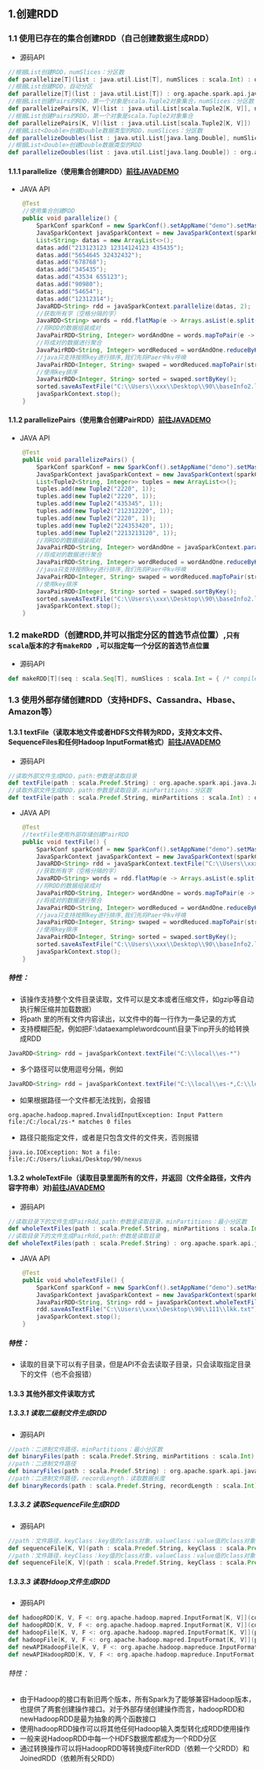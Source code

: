 ## 1.创建RDD
### 1.1 使用已存在的集合创建RDD（自己创建数据生成RDD）
* 源码API
```scala
//根据List创建RDD，numSlices：分区数
def parallelize[T](list : java.util.List[T], numSlices : scala.Int) : org.apache.spark.api.java.JavaRDD[T] = { /* compiled code */ }
//根据List创建RDD，自动分区
def parallelize[T](list : java.util.List[T]) : org.apache.spark.api.java.JavaRDD[T] = { /* compiled code */ }
//根据List创建Pairs的RDD，第一个对象是scala.Tuple2对象集合，numSlices：分区数
def parallelizePairs[K, V](list : java.util.List[scala.Tuple2[K, V]], numSlices : scala.Int) : org.apache.spark.api.java.JavaPairRDD[K, V] = { /* compiled code */ }
//根据List创建Pairs的RDD，第一个对象是scala.Tuple2对象集合
def parallelizePairs[K, V](list : java.util.List[scala.Tuple2[K, V]]) : org.apache.spark.api.java.JavaPairRDD[K, V] = { /* compiled code */ }
//根据List<Double>创建Double数据类型的RDD，numSlices：分区数
def parallelizeDoubles(list : java.util.List[java.lang.Double], numSlices : scala.Int) : org.apache.spark.api.java.JavaDoubleRDD = { /* compiled code */ }
//根据List<Double>创建Double数据类型的RDD
def parallelizeDoubles(list : java.util.List[java.lang.Double]) : org.apache.spark.api.java.JavaDoubleRDD = { /* compiled code */ }
```
#### 1.1.1 parallelize（使用集合创建RDD）[前往JAVADEMO](https://github.com/lk6678979/owp-spark/blob/master/java-rdd/src/main/java/com/owp/rdddemo/Parallelize.java)   
* JAVA API
```java
    @Test
    //使用集合创建RDD
    public void parallelize() {
        SparkConf sparkConf = new SparkConf().setAppName("demo").setMaster("local").set("spark.executor.memory", "1g");
        JavaSparkContext javaSparkContext = new JavaSparkContext(sparkConf);
        List<String> datas = new ArrayList<>();
        datas.add("213123123 12314124123 435435");
        datas.add("5654645 32432432");
        datas.add("678768");
        datas.add("345435");
        datas.add("43534 655123");
        datas.add("90980");
        datas.add("54654");
        datas.add("12312314");
        JavaRDD<String> rdd = javaSparkContext.parallelize(datas, 2);
        //获取所有字（空格分隔的字）
        JavaRDD<String> words = rdd.flatMap(e -> Arrays.asList(e.split(" ")).iterator());
        //将RDD的数据组装成对
        JavaPairRDD<String, Integer> wordAndOne = words.mapToPair(e -> new Tuple2<>(e, 1));
        //将成对的数据进行聚合
        JavaPairRDD<String, Integer> wordReduced = wordAndOne.reduceByKey((integer, integer2) -> integer + integer2);
        //java只支持按照key进行排序,我们先将Paer中kv呼唤
        JavaPairRDD<Integer, String> swaped = wordReduced.mapToPair(stringIntegerTuple2 -> stringIntegerTuple2.swap());
        //使用key排序
        JavaPairRDD<Integer, String> sorted = swaped.sortByKey();
        sorted.saveAsTextFile("C:\\Users\\xxx\\Desktop\\90\\baseInfo2.log");
        javaSparkContext.stop();
    }
```
#### 1.1.2 parallelizePairs（使用集合创建PairRDD）[前往JAVADEMO](https://github.com/lk6678979/owp-spark/blob/master/java-rdd/src/main/java/com/owp/rdddemo/ParallelizePairs.java)   
* JAVA API
```java
    @Test
    public void parallelizePairs() {
        SparkConf sparkConf = new SparkConf().setAppName("demo").setMaster("local").set("spark.executor.memory", "1g");
        JavaSparkContext javaSparkContext = new JavaSparkContext(sparkConf);
        List<Tuple2<String, Integer>> tuples = new ArrayList<>();
        tuples.add(new Tuple2("2220", 1));
        tuples.add(new Tuple2("2220", 1));
        tuples.add(new Tuple2("435345", 1));
        tuples.add(new Tuple2("212312220", 1));
        tuples.add(new Tuple2("2220", 1));
        tuples.add(new Tuple2("224353420", 1));
        tuples.add(new Tuple2("2213213120", 1));
        //将RDD的数据组装成对
        JavaPairRDD<String, Integer> wordAndOne = javaSparkContext.parallelizePairs(tuples, 3);
        //将成对的数据进行聚合
        JavaPairRDD<String, Integer> wordReduced = wordAndOne.reduceByKey((integer, integer2) -> integer + integer2);
        //java只支持按照key进行排序,我们先将Paer中kv呼唤
        JavaPairRDD<Integer, String> swaped = wordReduced.mapToPair(stringIntegerTuple2 -> stringIntegerTuple2.swap());
        //使用key排序
        JavaPairRDD<Integer, String> sorted = swaped.sortByKey();
        sorted.saveAsTextFile("C:\\Users\\xxx\\Desktop\\90\\baseInfo2.log");
        javaSparkContext.stop();
    }
```
### 1.2 makeRDD（创建RDD,并可以指定分区的首选节点位置）,` 只有scala版本的才有makeRDD ,可以指定每一个分区的首选节点位置 `  
* 源码API
```scala
def makeRDD[T](seq : scala.Seq[T], numSlices : scala.Int = { /* compiled code */ }) 
```
### 1.3 使用外部存储创建RDD（支持HDFS、Cassandra、Hbase、Amazon等）
#### 1.3.1 textFile（读取本地文件或者HDFS文件转为RDD，支持文本文件、SequenceFiles和任何Hadoop InputFormat格式）[前往JAVADEMO](https://github.com/lk6678979/owp-spark/blob/master/java-rdd/src/main/java/com/owp/rdddemo/TextFile.java)
* 源码API
```scala
//读取外部文件生成RDD，path:参数是读取目录
def textFile(path : scala.Predef.String) : org.apache.spark.api.java.JavaRDD[scala.Predef.String] = { /* compiled code */ }
//读取外部文件生成RDD，path:参数是读取目录，minPartitions：分区数
def textFile(path : scala.Predef.String, minPartitions : scala.Int) : org.apache.spark.api.java.JavaRDD[scala.Predef.String] = { /* compiled code */ }
```
* JAVA API
```java
    @Test
    //textFile使用外部存储创建PairRDD
    public void textFile() {
        SparkConf sparkConf = new SparkConf().setAppName("demo").setMaster("local").set("spark.executor.memory", "1g");
        JavaSparkContext javaSparkContext = new JavaSparkContext(sparkConf);
        JavaRDD<String> rdd = javaSparkContext.textFile("C:\\Users\\xxx\\Desktop\\90\\111\\222", 2);
        //获取所有字（空格分隔的字）
        JavaRDD<String> words = rdd.flatMap(e -> Arrays.asList(e.split(" ")).iterator());
        //将RDD的数据组装成对
        JavaPairRDD<String, Integer> wordAndOne = words.mapToPair(e -> new Tuple2<>(e, 1));
        //将成对的数据进行聚合
        JavaPairRDD<String, Integer> wordReduced = wordAndOne.reduceByKey((integer, integer2) -> integer + integer2);
        //java只支持按照key进行排序,我们先将Paer中kv呼唤
        JavaPairRDD<Integer, String> swaped = wordReduced.mapToPair(stringIntegerTuple2 -> stringIntegerTuple2.swap());
        //使用key排序
        JavaPairRDD<Integer, String> sorted = swaped.sortByKey();
        sorted.saveAsTextFile("C:\\Users\\xxx\\Desktop\\90\\baseInfo2.log");
        javaSparkContext.stop();
    }
```
##### 特性：
* 该操作支持整个文件目录读取，文件可以是文本或者压缩文件，如gzip等自动执行解压缩并加载数据）
* 将path 里的所有文件内容读出，以文件中的每一行作为一条记录的方式
* 支持模糊匹配，例如把F:\dataexample\wordcount\目录下inp开头的给转换成RDD
```java
JavaRDD<String> rdd = javaSparkContext.textFile("C:\\local\\es-*")
```
* 多个路径可以使用逗号分隔，例如
```java
JavaRDD<String> rdd = javaSparkContext.textFile("C:\\local\\es-*,C:\\local\\zs-*")
```
* 如果根据路径一个文件都无法找到，会报错
```shell
org.apache.hadoop.mapred.InvalidInputException: Input Pattern file:/C:/local/zs-* matches 0 files
```
* 路径只能指定文件，或者是只包含文件的文件夹，否则报错
```shell
java.io.IOException: Not a file: file:/C:/Users/liukai/Desktop/90/nexus
```
#### 1.3.2 wholeTextFile（读取目录里面所有的文件，并返回（文件全路径，文件内容字符串）对)[前往JAVADEMO](https://github.com/lk6678979/owp-spark/blob/master/java-rdd/src/main/java/com/owp/rdddemo/WholeTextFile.java)
* 源码API
```scala
//读取目录下的文件生成PairRdd,path:参数是读取目录，minPartitions：最小分区数
def wholeTextFiles(path : scala.Predef.String, minPartitions : scala.Int) : org.apache.spark.api.java.JavaPairRDD[scala.Predef.String, scala.Predef.String] = { /* compiled code */ }
//读取目录下的文件生成PairRdd,path:参数是读取目录
def wholeTextFiles(path : scala.Predef.String) : org.apache.spark.api.java.JavaPairRDD[scala.Predef.String, scala.Predef.String] = { /* compiled code */ }
```
* JAVA API
```java
    @Test
    public void wholeTextFile() {
        SparkConf sparkConf = new SparkConf().setAppName("demo").setMaster("local").set("spark.executor.memory", "1g");
        JavaSparkContext javaSparkContext = new JavaSparkContext(sparkConf);
        JavaPairRDD<String, String> rdd = javaSparkContext.wholeTextFiles("C:\\Users\\xxx\\Desktop\\90\\111", 2);
        rdd.saveAsTextFile("C:\\Users\\xxx\\Desktop\\90\\111\\lkk.txt");
        javaSparkContext.stop();
    }
```
##### 特性：
* 读取的目录下可以有子目录，但是API不会去读取子目录，只会读取指定目录下的文件（也不会报错）
#### 1.3.3 其他外部文件读取方式
##### 1.3.3.1 读取二级制文件生成RDD
* 源码API
```scala
//path：二进制文件路径，minPartitions：最小分区数
def binaryFiles(path : scala.Predef.String, minPartitions : scala.Int) : org.apache.spark.api.java.JavaPairRDD[scala.Predef.String, org.apache.spark.input.PortableDataStream] = { /* compiled code */ }
//path：二进制文件路径
def binaryFiles(path : scala.Predef.String) : org.apache.spark.api.java.JavaPairRDD[scala.Predef.String, org.apache.spark.input.PortableDataStream] = { /* compiled code */ }
//path：二进制文件路径，recordLength：读取数据长度
def binaryRecords(path : scala.Predef.String, recordLength : scala.Int) : org.apache.spark.api.java.JavaRDD[scala.Array[scala.Byte]] = { /* compiled code */ }
```
##### 1.3.3.2 读取SequenceFile生成RDD
* 源码API
```scala
//path：文件路径，keyClass：key值的class对象，valueClass：value值的class对象，minPartitions：最小分区数
def sequenceFile[K, V](path : scala.Predef.String, keyClass : scala.Predef.Class[K], valueClass : scala.Predef.Class[V], minPartitions : scala.Int) : org.apache.spark.api.java.JavaPairRDD[K, V] = { /* compiled code */ }
//path：文件路径，keyClass：key值的class对象，valueClass：value值的class对象
def sequenceFile[K, V](path : scala.Predef.String, keyClass : scala.Predef.Class[K], valueClass : scala.Predef.Class[V]) : org.apache.spark.api.java.JavaPairRDD[K, V] = { /* compiled code */ }
```
##### 1.3.3.3 读取Hdoop文件生成RDD
* 源码API
```scala
def hadoopRDD[K, V, F <: org.apache.hadoop.mapred.InputFormat[K, V]](conf : org.apache.hadoop.mapred.JobConf, inputFormatClass : scala.Predef.Class[F], keyClass : scala.Predef.Class[K], valueClass : scala.Predef.Class[V], minPartitions : scala.Int) : org.apache.spark.api.java.JavaPairRDD[K, V] = { /* compiled code */ }
def hadoopRDD[K, V, F <: org.apache.hadoop.mapred.InputFormat[K, V]](conf : org.apache.hadoop.mapred.JobConf, inputFormatClass : scala.Predef.Class[F], keyClass : scala.Predef.Class[K], valueClass : scala.Predef.Class[V]) : org.apache.spark.api.java.JavaPairRDD[K, V] = { /* compiled code */ }
def hadoopFile[K, V, F <: org.apache.hadoop.mapred.InputFormat[K, V]](path : scala.Predef.String, inputFormatClass : scala.Predef.Class[F], keyClass : scala.Predef.Class[K], valueClass : scala.Predef.Class[V], minPartitions : scala.Int) : org.apache.spark.api.java.JavaPairRDD[K, V] = { /* compiled code */ }
def hadoopFile[K, V, F <: org.apache.hadoop.mapred.InputFormat[K, V]](path : scala.Predef.String, inputFormatClass : scala.Predef.Class[F], keyClass : scala.Predef.Class[K], valueClass : scala.Predef.Class[V]) : org.apache.spark.api.java.JavaPairRDD[K, V] = { /* compiled code */ }
def newAPIHadoopFile[K, V, F <: org.apache.hadoop.mapreduce.InputFormat[K, V]](path : scala.Predef.String, fClass : scala.Predef.Class[F], kClass : scala.Predef.Class[K], vClass : scala.Predef.Class[V], conf : org.apache.hadoop.conf.Configuration) : org.apache.spark.api.java.JavaPairRDD[K, V] = { /* compiled code */ }
def newAPIHadoopRDD[K, V, F <: org.apache.hadoop.mapreduce.InputFormat[K, V]](conf : org.apache.hadoop.conf.Configuration, fClass : scala.Predef.Class[F], kClass : scala.Predef.Class[K], vClass : scala.Predef.Class[V]) : org.apache.spark.api.java.JavaPairRDD[K, V] = { /* compiled code */ }
```
###### 特性：
* 由于Hadoop的接口有新旧两个版本，所有Spark为了能够兼容Hadoop版本，也提供了两套创建操作接口。对于外部存储创建操作而言，hadoopRDD和newHadoopRDD是最为抽象的两个函数接口
* 使用hadoopRDD操作可以将其他任何Hadoop输入类型转化成RDD使用操作
* 一般来说HadoopRDD中每一个HDFS数据库都成为一个RDD分区
* 通过转换操作可以将HadoopRDD等转换成FilterRDD（依赖一个父RDD）和JoinedRDD（依赖所有父RDD）
